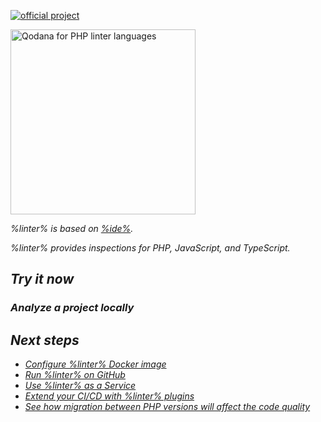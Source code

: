 [//]: # (title: Qodana for PHP)

[![official project](https://jb.gg/badges/official-flat-square.svg)](https://confluence.jetbrains.com/display/ALL/JetBrains+on+GitHub)

<img src="php-linter.png" dark-src="php-linter_dark.png" alt="Qodana for PHP linter languages" width="296"/>

<note>
<p>
<include src="lib_qd.xml" include-id="eap-warning">
<var name="product" value="Qodana PHP"/>
</include>
</p>
</note>

<var name="linter" value="Qodana PHP"/>
<var name="ide" value="PhpStorm"/>
<var name="docker-image" value="jetbrains/qodana-php:2023.1-eap"/>

%linter% is based on [%ide%](https://www.jetbrains.com/phpstorm/). <include src="lib_qd.xml" include-id="linter-intro"/>

%linter% provides inspections for PHP, JavaScript, and TypeScript.

## Try it now

### Analyze a project locally

<p><include src="lib_qd.xml" include-id="qodana-cli-quickstart" use-filter="php-only,jvm-php,non-gs,other,empty"/></p>

## Next steps

- <a href="qodana-php-docker-readme.xml">Configure %linter% Docker image</a>
- <a href="github.md">Run %linter% on GitHub</a>
- <a href="service.md">Use %linter% as a Service</a>
- <a href="ci.md">Extend your CI/CD with %linter% plugins</a>
- <a href="php-language-upgrade.xml">See how migration between PHP versions will affect the code quality</a>